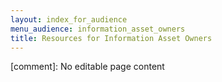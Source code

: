 ```yaml
---
layout: index_for_audience
menu_audience: information_asset_owners
title: Resources for Information Asset Owners
---
```


[comment]: No editable page content